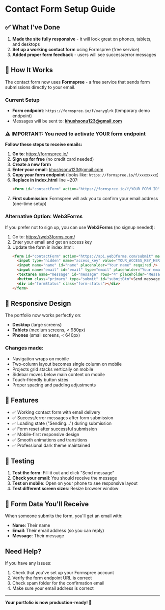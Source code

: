 # Contact Form Setup Guide

## ✅ What I've Done

1. **Made the site fully responsive** - it will look great on phones, tablets, and desktops
2. **Set up a working contact form** using Formspree (free service)
3. **Added proper form feedback** - users will see success/error messages

## 🚀 How It Works

The contact form now uses **Formspree** - a free service that sends form submissions directly to your email.

### Current Setup
- **Form endpoint**: `https://formspree.io/f/xanyglrk` (temporary demo endpoint)
- Messages will be sent to: **khushsonu123@gmail.com**

### ⚠️ IMPORTANT: You need to activate YOUR form endpoint

**Follow these steps to receive emails:**

1. **Go to**: https://formspree.io/
2. **Sign up for free** (no credit card needed)
3. **Create a new form** 
4. **Enter your email**: khushsonu123@gmail.com
5. **Copy your form endpoint** (looks like: `https://formspree.io/f/xxxxxxxx`)
6. **Replace in index.html** line ~207:
   ```html
   <form id="contactForm" action="https://formspree.io/f/YOUR_FORM_ID" method="POST">
   ```
7. **First submission**: Formspree will ask you to confirm your email address (one-time setup)

### Alternative Option: Web3Forms

If you prefer not to sign up, you can use **Web3Forms** (no signup needed):

1. Go to: https://web3forms.com/
2. Enter your email and get an access key
3. Update the form in index.html:
   ```html
   <form id="contactForm" action="https://api.web3forms.com/submit" method="POST">
     <input type="hidden" name="access_key" value="YOUR_ACCESS_KEY_HERE">
     <input name="name" id="name" placeholder="Your name" required />
     <input name="email" id="email" type="email" placeholder="Your email" required />
     <textarea name="message" id="message" rows="4" placeholder="Message" required></textarea>
     <button class="primary" type="submit" id="submitBtn">Send message</button>
     <div id="formStatus" class="form-status"></div>
   </form>
   ```

## 📱 Responsive Design

The portfolio now works perfectly on:
- **Desktop** (large screens)
- **Tablets** (medium screens, < 980px)
- **Phones** (small screens, < 640px)

### Changes made:
- Navigation wraps on mobile
- Two-column layout becomes single column on mobile
- Projects grid stacks vertically on mobile
- Sidebar moves below main content on mobile
- Touch-friendly button sizes
- Proper spacing and padding adjustments

## 🎨 Features

- ✅ Working contact form with email delivery
- ✅ Success/error messages after form submission
- ✅ Loading state ("Sending...") during submission
- ✅ Form reset after successful submission
- ✅ Mobile-first responsive design
- ✅ Smooth animations and transitions
- ✅ Professional dark theme maintained

## 🧪 Testing

1. **Test the form**: Fill it out and click "Send message"
2. **Check your email**: You should receive the message
3. **Test on mobile**: Open on your phone to see responsive layout
4. **Test different screen sizes**: Resize browser window

## 📝 Form Data You'll Receive

When someone submits the form, you'll get an email with:
- **Name**: Their name
- **Email**: Their email address (so you can reply)
- **Message**: Their message

## Need Help?

If you have any issues:
1. Check that you've set up your Formspree account
2. Verify the form endpoint URL is correct
3. Check spam folder for the confirmation email
4. Make sure your email address is correct

---

**Your portfolio is now production-ready! 🎉**
